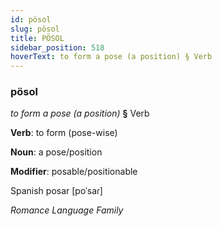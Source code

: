 ```yaml
---
id: pösol
slug: pösol
title: PÖSOL
sidebar_position: 518
hoverText: to form a pose (a position) § Verb
---
```


### pösol

*to form a pose (a position)* **§** Verb

**Verb**: to form (pose-wise)

**Noun**: a pose/position

**Modifier**: posable/positionable

Spanish posar [poˈsaɾ]

*Romance Language Family*